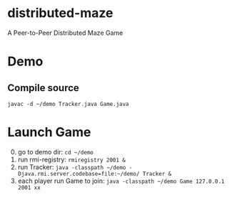 # distributed-maze
A Peer-to-Peer Distributed Maze Game


# Demo

## Compile source
```shell script
javac -d ~/demo Tracker.java Game.java
```

# Launch Game 
0. go to demo dir: `cd ~/demo`
1. run rmi-registry: `rmiregistry 2001 &`
2. run Tracker: `java -classpath ~/demo -Djava.rmi.server.codebase=file:~/demo/ Tracker &`
3. each player run Game to join: `java -classpath ~/demo Game 127.0.0.1 2001 xx`
